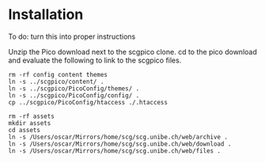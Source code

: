 # Installation

To do: turn this into proper instructions

Unzip the Pico download next to the scgpico clone.
cd to the pico download and evaluate the following to link to the scgpico files.

	rm -rf config content themes
	ln -s ../scgpico/content/ .
	ln -s ../scgpico/PicoConfig/themes/ .
	ln -s ../scgpico/PicoConfig/config/ .
	cp ../scgpico/PicoConfig/htaccess ./.htaccess

	rm -rf assets
	mkdir assets
	cd assets
	ln -s /Users/oscar/Mirrors/home/scg/scg.unibe.ch/web/archive .
	ln -s /Users/oscar/Mirrors/home/scg/scg.unibe.ch/web/download .
	ln -s /Users/oscar/Mirrors/home/scg/scg.unibe.ch/web/files .

